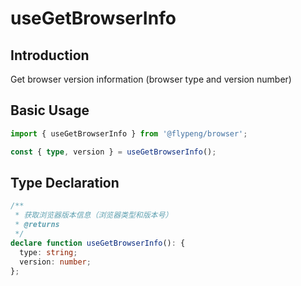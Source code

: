 # useGetBrowserInfo

## Introduction

Get browser version information (browser type and version number)

## Basic Usage

```ts
import { useGetBrowserInfo } from '@flypeng/browser';

const { type, version } = useGetBrowserInfo();
```

## Type Declaration

```ts
/**
 * 获取浏览器版本信息（浏览器类型和版本号）
 * @returns
 */
declare function useGetBrowserInfo(): {
  type: string;
  version: number;
};
```
